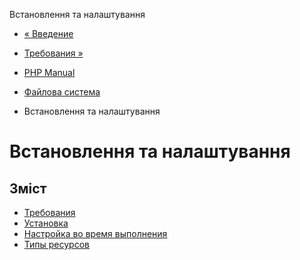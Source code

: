 Встановлення та налаштування

-   [« Введение](intro.filesystem.html)
    
-   [Требования »](filesystem.requirements.html)
    
-   [PHP Manual](index.html)
    
-   [Файлова система](book.filesystem.html)
    
-   Встановлення та налаштування
    

# Встановлення та налаштування

## Зміст

-   [Требования](filesystem.requirements.html)
-   [Установка](filesystem.installation.html)
-   [Настройка во время выполнения](filesystem.configuration.html)
-   [Типы ресурсов](filesystem.resources.html)